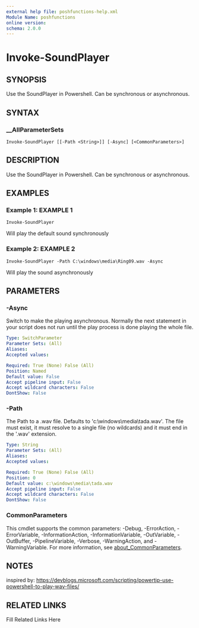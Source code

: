 ```yaml
---
external help file: poshfunctions-help.xml
Module Name: poshfunctions
online version: 
schema: 2.0.0
---
```


# Invoke-SoundPlayer

## SYNOPSIS

Use the SoundPlayer in Powershell. Can be synchronous or asynchronous.

## SYNTAX

### __AllParameterSets

```
Invoke-SoundPlayer [[-Path <String>]] [-Async] [<CommonParameters>]
```

## DESCRIPTION

Use the SoundPlayer in Powershell.
Can be synchronous or asynchronous.


## EXAMPLES

### Example 1: EXAMPLE 1

```
Invoke-SoundPlayer
```

Will play the default sound synchronously





### Example 2: EXAMPLE 2

```
Invoke-SoundPlayer -Path C:\windows\media\Ring09.wav -Async
```

Will play the sound asynchronously






## PARAMETERS

### -Async

Switch to make the playing asynchronous.
Normally the next statement in your script
does not run until the play process is done playing the whole file.

```yaml
Type: SwitchParameter
Parameter Sets: (All)
Aliases: 
Accepted values: 

Required: True (None) False (All)
Position: Named
Default value: False
Accept pipeline input: False
Accept wildcard characters: False
DontShow: False
```

### -Path

The Path to a .wav file.
Defaults to 'c:\windows\media\tada.wav'.
The file must exist, it must resolve to a single file (no wildcards) and it must end in the '.wav' extension.

```yaml
Type: String
Parameter Sets: (All)
Aliases: 
Accepted values: 

Required: True (None) False (All)
Position: 0
Default value: c:\windows\media\tada.wav
Accept pipeline input: False
Accept wildcard characters: False
DontShow: False
```


### CommonParameters

This cmdlet supports the common parameters: -Debug, -ErrorAction, -ErrorVariable, -InformationAction, -InformationVariable, -OutVariable, -OutBuffer, -PipelineVariable, -Verbose, -WarningAction, and -WarningVariable. For more information, see [about_CommonParameters](http://go.microsoft.com/fwlink/?LinkID=113216).

## NOTES

inspired by: https://devblogs.microsoft.com/scripting/powertip-use-powershell-to-play-wav-files/


## RELATED LINKS

Fill Related Links Here

